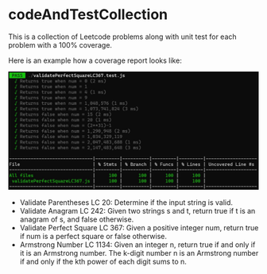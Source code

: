 # codeAndTestCollection

This is a collection of Leetcode problems along with unit test for each problem with a 100% coverage.

Here is an example how a coverage report looks like:

![Alt text](image-3.png)

- Validate Parentheses LC 20: Determine if the input string is valid.
- Validate Anagram LC 242: Given two strings s and t, return true if t is an anagram of s, and false otherwise. 
- Validate Perfect Square LC 367: Given a positive integer num, return true if num is a perfect square or false otherwise.
- Armstrong Number LC 1134: Given an integer n, return true if and only if it is an Armstrong number. The k-digit number n is an Armstrong number if and only if the kth power of each digit sums to n.